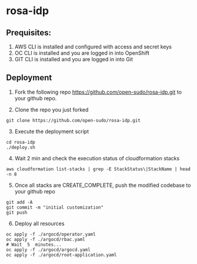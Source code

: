 # rosa-idp

## Prequisites:
1) AWS CLI is installed and configured with access and secret keys
2) OC CLI is installed and you are logged in into OpenShift
3) GIT CLI is installed and you are logged in into Git

## Deployment

1) Fork the following repo https://github.com/open-sudo/rosa-idp.git to your github repo.

2) Clone the repo you just forked
```shell
git clone https://github.com/open-sudo/rosa-idp.git
```

3) Execute the deployment script

```shell
cd rosa-idp
./deploy.sh 
```

4) Wait 2 min and check the execution status of cloudformation stacks
 
```shell
aws cloudformation list-stacks | grep -E StackStatus\|StackName | head -n 8
```

5) Once all stacks are CREATE_COMPLETE, push the modified codebase to your github repo
```shell
git add -A
git commit -m "initial customization"
git push
```
6) Deploy all resources

```shell
oc apply -f ./argocd/operator.yaml
oc apply -f ./argocd/rbac.yaml
# Wait  5  minutes...
oc apply -f ./argocd/argocd.yaml
oc apply -f ./argocd/root-application.yaml
```

